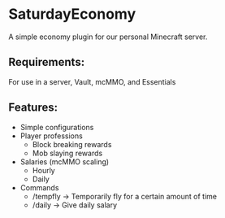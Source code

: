 # SaturdayEconomy
A simple economy plugin for our personal Minecraft server. 

## Requirements:
For use in a server, Vault, mcMMO, and Essentials


## Features:
 - Simple configurations
 - Player professions
   - Block breaking rewards
   - Mob slaying rewards
 - Salaries (mcMMO scaling)
    - Hourly
    - Daily
 - Commands
   - /tempfly -> Temporarily fly for a certain amount of time
   - /daily -> Give daily salary
